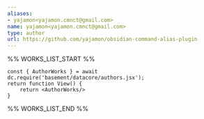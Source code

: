 ```yaml
---
aliases:
- yajamon<yajamon.cmnct@gmail.com>
name: yajamon<yajamon.cmnct@gmail.com>
type: author
url: https://github.com/yajamon/obsidian-command-alias-plugin
---
```



%% WORKS_LIST_START %%

```datacorejsx
const { AuthorWorks } = await dc.require('basement/datacore/authors.jsx');
return function View() {
    return <AuthorWorks/>
}
```
%% WORKS_LIST_END %%
